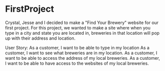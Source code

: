 # FirstProject

Crystal, Jesse and I decided to make a "Find Your Brewery" website for our first project. For this project, we wanted to make a site where when you type in a city and state you are located in, breweries in that location will pop up with their address and location. 

User Story: 
	As a customer, I want to be able to type in my location
	As a customer, I want to see what breweries are in my location.
	As a customer, I want to be able to access the address of my local breweries. 
  As a customer, I want to be able to have access to the websites of my local breweries. 
  
  

